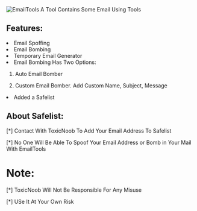 <img src="https://l.top4top.io/p_2262ehqmy0.jpg" alt="EmailTools">
A Tool Contains Some Email Using Tools

## Features:
<li> Email Spoffing

<li> Email Bombing

<li> Temporary Email Generator

<li> Email Bombing Has Two Options:

01. Auto Email Bomber

02. Custom Email Bomber. Add Custom Name, Subject, Message

<li> Added a Safelist

## About Safelist:
[*] Contact With ToxicNoob To Add Your Email Address To Safelist

[*] No One Will Be Able To Spoof Your Email Address or Bomb in Your Mail With EmailTools


# Note:
[*] ToxicNoob Will Not Be Responsible For Any Misuse

[*] USe It At Your Own Risk

# 
